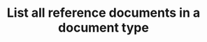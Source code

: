 ---
title: List all reference documents in a document type
excerpt: List all reference documents in a document type
api:
  file: configuration-4.json
  operationId: list-reference-documents
deprecated: false
hidden: false
metadata:
  title: ''
  description: ''
  robots: index
next:
  description: ''
---